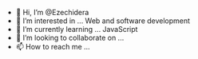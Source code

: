 - 👋 Hi, I’m @Ezechidera
- 👀 I’m interested in ... Web and software development
- 🌱 I’m currently learning ... JavaScript
- 💞️ I’m looking to collaborate on ...
- 📫 How to reach me ...

<!---
Ezechidera/Ezechidera is a ✨ special ✨ repository because its `README.md` (this file) appears on your GitHub profile.
You can click the Preview link to take a look at your changes.
--->
